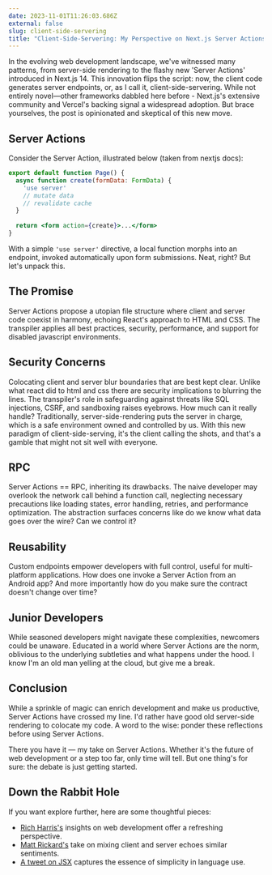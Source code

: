```yaml
---
date: 2023-11-01T11:26:03.686Z
external: false
slug: client-side-servering
title: "Client-Side-Servering: My Perspective on Next.js Server Actions"
---
```


In the evolving web development landscape, we've witnessed many patterns, from server-side rendering to the flashy new 'Server Actions' introduced in Next.js 14. This innovation flips the script: now, the client code generates server endpoints, or, as I call it, client-side-servering. While not entirely novel—other frameworks dabbled here before - Next.js's extensive community and Vercel's backing signal a widespread adoption. But brace yourselves, the post is opinionated and skeptical of this new move.

## Server Actions

Consider the Server Action, illustrated below (taken from nextjs docs):

```jsx
export default function Page() {
  async function create(formData: FormData) {
    'use server'
    // mutate data
    // revalidate cache
  }
 
  return <form action={create}>...</form>
}
```

With a simple `'use server'` directive, a local function morphs into an endpoint, invoked automatically upon form submissions. Neat, right? But let's unpack this.

## The Promise

Server Actions propose a utopian file structure where client and server code coexist in harmony, echoing React's approach to HTML and CSS. The transpiler applies all best practices, security, performance, and support for disabled javascript environments.

## Security Concerns

Colocating client and server blur boundaries that are best kept clear. Unlike what react did to html and css there are security implications to blurring the lines. The transpiler's role in safeguarding against threats like SQL injections, CSRF, and sandboxing raises eyebrows. How much can it really handle? Traditionally, server-side-rendering puts the server in charge, which is a safe environment owned and controlled by us. With this new paradigm of client-side-serving, it's the client calling the shots, and that's a gamble that might not sit well with everyone.

## RPC

Server Actions == RPC, inheriting its drawbacks. The naive developer may overlook the network call behind a function call, neglecting necessary precautions like loading states, error handling, retries, and performance optimization. The abstraction surfaces concerns like do we know what data goes over the wire? Can we control it?

## Reusability

Custom endpoints empower developers with full control, useful for multi-platform applications. How does one invoke a Server Action from an Android app? And more importantly how do you make sure the contract doesn't change over time?

## Junior Developers

While seasoned developers might navigate these complexities, newcomers could be unaware. 
Educated in a world where Server Actions are the norm, oblivious to the underlying subtleties and what happens under the hood. I know I'm an old man yelling at the cloud, but give me a break.

## Conclusion

While a sprinkle of magic can enrich development and make us productive, Server Actions have crossed my line. I'd rather have good old server-side rendering to colocate my code. A word to the wise: ponder these reflections before using Server Actions.

There you have it — my take on Server Actions. Whether it's the future of web development or a step too far, only time will tell. But one thing's for sure: the debate is just getting started.

## Down the Rabbit Hole

If you want explore further, here are some thoughtful pieces:
- [Rich Harris's](https://www.youtube.com/watch?v=uXCipjbcQfM) insights on web development offer a refreshing perspective.
- [Matt Rickard's](https://matt-rickard.com/on-mixing-client-and-server) take on mixing client and server echoes similar sentiments.
- [A tweet on JSX](https://twitter.com/bcomnes/status/1719032058474029339) captures the essence of simplicity in language use.